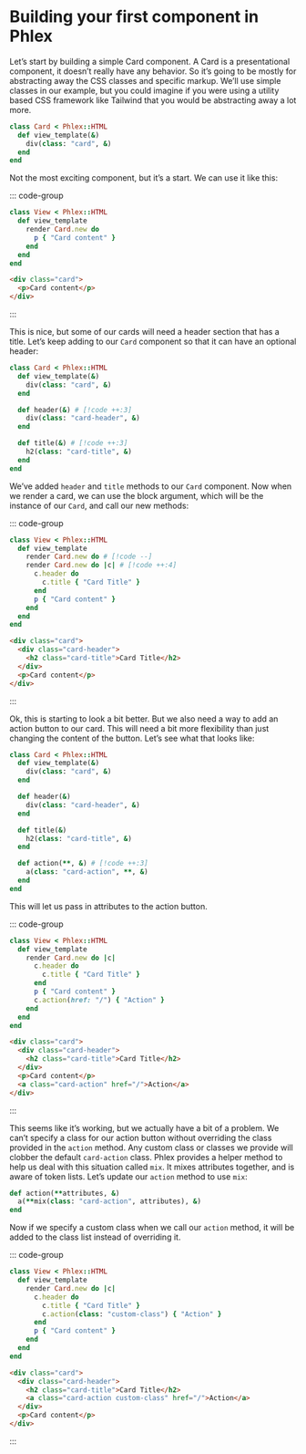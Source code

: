 # Building your first component in Phlex

Let’s start by building a simple Card component. A Card is a presentational component, it doesn’t
really have any behavior. So it’s going to be mostly for abstracting away the CSS classes and specific
markup. We’ll use simple classes in our example, but you could imagine if you were using a utility
based CSS framework like Tailwind that you would be abstracting away a lot more.

```ruby
class Card < Phlex::HTML
  def view_template(&)
    div(class: "card", &)
  end
end
```

Not the most exciting component, but it’s a start. We can use it like this:

::: code-group

```ruby [view.rb]
class View < Phlex::HTML
  def view_template
    render Card.new do
      p { "Card content" }
    end
  end
end
```

```html [output]
<div class="card">
  <p>Card content</p>
</div>
```

:::

This is nice, but some of our cards will need a header section that has a title. Let’s keep adding
to our `Card` component so that it can have an optional header:

```ruby
class Card < Phlex::HTML
  def view_template(&)
    div(class: "card", &)
  end

  def header(&) # [!code ++:3]
    div(class: "card-header", &)
  end

  def title(&) # [!code ++:3]
    h2(class: "card-title", &)
  end
end
```

We’ve added `header` and `title` methods to our `Card` component. Now when we render a card, we can
use the block argument, which will be the instance of our `Card`, and call our new methods:

::: code-group

```ruby [view.rb]
class View < Phlex::HTML
  def view_template
    render Card.new do # [!code --]
    render Card.new do |c| # [!code ++:4]
      c.header do
        c.title { "Card Title" }
      end
      p { "Card content" }
    end
  end
end
```

```html [output]
<div class="card">
  <div class="card-header">
    <h2 class="card-title">Card Title</h2>
  </div>
  <p>Card content</p>
</div>
```

:::

Ok, this is starting to look a bit better. But we also need a way to add an action button to our card.
This will need a bit more flexibility than just changing the content of the button. Let’s see what
that looks like:

```ruby
class Card < Phlex::HTML
  def view_template(&)
    div(class: "card", &)
  end

  def header(&)
    div(class: "card-header", &)
  end

  def title(&)
    h2(class: "card-title", &)
  end

  def action(**, &) # [!code ++:3]
    a(class: "card-action", **, &)
  end
end
```

This will let us pass in attributes to the action button.

::: code-group

```ruby [view.rb]
class View < Phlex::HTML
  def view_template
    render Card.new do |c|
      c.header do
        c.title { "Card Title" }
      end
      p { "Card content" }
      c.action(href: "/") { "Action" }
    end
  end
end
```

```html [output]
<div class="card">
  <div class="card-header">
    <h2 class="card-title">Card Title</h2>
  </div>
  <p>Card content</p>
  <a class="card-action" href="/">Action</a>
</div>
```

:::

This seems like it’s working, but we actually have a bit of a problem. We can’t specify a class for
our action button without overriding the class provided in the `action` method. Any custom class or
classes we provide will clobber the default `card-action` class. Phlex provides a helper method to help
us deal with this situation called `mix`. It mixes attributes together, and is aware of token lists.
Let’s update our `action` method to use `mix`:

```ruby
def action(**attributes, &)
  a(**mix(class: "card-action", attributes), &)
end
```

Now if we specify a custom class when we call our `action` method, it will be added to the class list
instead of overriding it.

::: code-group

```ruby [view.rb]
class View < Phlex::HTML
  def view_template
    render Card.new do |c|
      c.header do
        c.title { "Card Title" }
        c.action(class: "custom-class") { "Action" }
      end
      p { "Card content" }
    end
  end
end
```

```html [output]
<div class="card">
  <div class="card-header">
    <h2 class="card-title">Card Title</h2>
    <a class="card-action custom-class" href="/">Action</a>
  </div>
  <p>Card content</p>
</div>
```

:::
